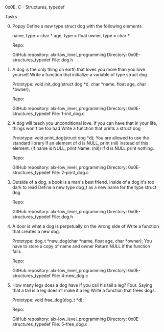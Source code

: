 0x0E. C - Structures, typedef

Tasks

0. Poppy
Define a new type struct dog with the following elements:

	name, type = char *
	age, type = float
	owner, type = char *

    Repo:

    GitHub repository: alx-low_level_programming
    Directory: 0x0E-structures_typedef
    File: dog.h

1. A dog is the only thing on earth that loves you more than you love yourself
Write a function that initialize a variable of type struct dog

    Prototype: void init_dog(struct dog *d, char *name, float age, char *owner);

    Repo:

    GitHub repository: alx-low_level_programming
    Directory: 0x0E-structures_typedef
    File: 1-init_dog.c

2. A dog will teach you unconditional love. If you can have that in your life, things won't be too bad
Write a function that prints a struct dog

    Prototype: void print_dog(struct dog *d);
    You are allowed to use the standard library
    If an element of d is NULL, print (nil) instead of this element. (if name is NULL, print Name: (nil))
    If d is NULL print nothing.

    Repo:

    GitHub repository: alx-low_level_programming
    Directory: 0x0E-structures_typedef
    File: 2-print_dog.c

3. Outside of a dog, a book is a man's best friend. Inside of a dog it's too dark to read
Define a new type dog_t as a new name for the type struct dog.

    Repo:

    GitHub repository: alx-low_level_programming
    Directory: 0x0E-structures_typedef
    File: dog.h

4. A door is what a dog is perpetually on the wrong side of
Write a function that creates a new dog.

	Prototype: dog_t *new_dog(char *name, float age, char *owner);
	You have to store a copy of name and owner
	Return NULL if the function fails

    Repo:

    GitHub repository: alx-low_level_programming
    Directory: 0x0E-structures_typedef
    File: 4-new_dog.c

5. How many legs does a dog have if you call his tail a leg? Four. Saying that a tail is a leg doesn't make it a leg
Write a function that frees dogs.

	Prototype: void free_dog(dog_t *d);
    
    Repo:

    GitHub repository: alx-low_level_programming
    Directory: 0x0E-structures_typedef
    File: 5-free_dog.c
